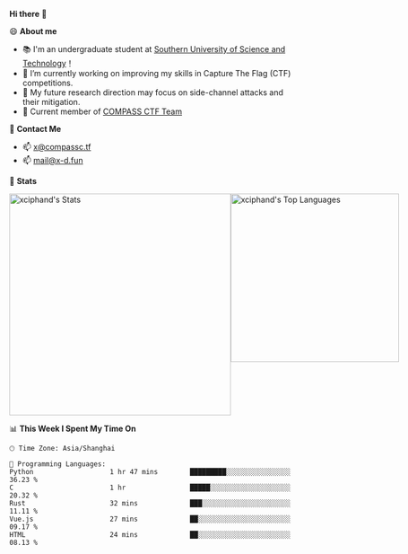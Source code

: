 **Hi there** 👋


😄 **About me**

- 📚 I'm an undergraduate student at [Southern University of Science and Technology](https://www.sustech.edu.cn)！
- 🌱 I’m currently working on improving my skills in Capture The Flag (CTF) competitions.
- 🔭 My future research direction may focus on side-channel attacks and their mitigation.
- 🚩 Current member of [COMPASS CTF Team](https://blog.compassc.tf/) 

👋 **Contact Me**

- 📫 [x@compassc.tf](mailto:x@compassc.tf)
- 📫 [mail@x-d.fun](mailto:mail@x-d.fun)

🌟 **Stats**

<div style="display: flex; justify-content: space-between;">
  <img src="https://github-readme-stats-ten-dusky-26.vercel.app/api?username=xciphand&theme=vue-dark&show_icons=true&hide_border=true&count_private=true" alt="xciphand's Stats" width="395" />
  <img src="https://github-readme-stats-ten-dusky-26.vercel.app/api/top-langs/?username=xciphand&theme=vue-dark&show_icons=true&hide_border=true&layout=compact" alt="xciphand's Top Languages" width="300" />
</div>


<!--START_SECTION:waka-->
📊 **This Week I Spent My Time On** 

```text
🕑︎ Time Zone: Asia/Shanghai

💬 Programming Languages: 
Python                   1 hr 47 mins        █████████░░░░░░░░░░░░░░░░   36.23 % 
C                        1 hr                █████░░░░░░░░░░░░░░░░░░░░   20.32 % 
Rust                     32 mins             ███░░░░░░░░░░░░░░░░░░░░░░   11.11 % 
Vue.js                   27 mins             ██░░░░░░░░░░░░░░░░░░░░░░░   09.17 % 
HTML                     24 mins             ██░░░░░░░░░░░░░░░░░░░░░░░   08.13 % 
```


<!--END_SECTION:waka-->
